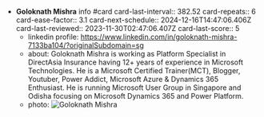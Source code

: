 - **Goloknath Mishra** info #card
  card-last-interval:: 382.52
  card-repeats:: 6
  card-ease-factor:: 3.1
  card-next-schedule:: 2024-12-16T14:47:06.406Z
  card-last-reviewed:: 2023-11-30T02:47:06.407Z
  card-last-score:: 5
	- linkedin profile: https://www.linkedin.com/in/goloknath-mishra-7133ba104/?originalSubdomain=sg
	- about: Goloknath Mishra is working as Platform Specialist in DirectAsia Insurance having 12+ years of experience in Microsoft Technologies. He is a Microsoft Certified Trainer(MCT), Blogger, Youtuber, Power Addict, Microsoft Azure & Dynamics 365 Enthusiast. He is running Microsoft User Group in Singapore and Odisha focusing on Microsoft Dynamics 365 and Power Platform.
	- photo: ![Goloknath Mishra](https://img-b.udemycdn.com/user/200_H/172498254_7897.jpg)